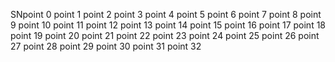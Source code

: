 SNpoint 0
point 1
point 2
point 3
point 4
point 5
point 6
point 7
point 8
point 9
point 10
point 11
point 12
point 13
point 14
point 15
point 16
point 17
point 18
point 19
point 20
point 21
point 22
point 23
point 24
point 25
point 26
point 27
point 28
point 29
point 30
point 31
point 32
